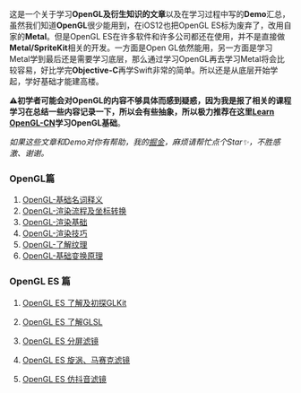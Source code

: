 这是一个关于学习**OpenGL及衍生知识的文章**以及在学习过程中写的**Demo**汇总，虽然我们知道**OpenGL**很少能用到，在iOS12也把OpenGL ES标为废弃了，改用自家的**Metal**。但是OpenGL ES在许多软件和许多公司都还在使用，并不是直接做**Metal/SpriteKit**相关的开发。一方面是Open GL依然能用，另一方面是学习Metal学到最后还是需要学习底层，那么通过学习OpenGL再去学习Metal将会比较容易，好比学完**Objective-C**再学Swift非常的简单。所以还是从底层开始学起，学好基础才能建高楼。

**⚠️初学者可能会对OpenGL的内容不够具体而感到疑惑，因为我是报了相关的课程学习在总结一些内容记录一下，所以会有些抽象，所以极力推荐在这里[Learn OpenGL-CN](https://learnopengl-cn.readthedocs.io/zh/latest/)学习OpenGL基础**。



*如果这些文章和Demo对你有帮助，我的[掘金](https://juejin.im/user/57caac44c4c97100542ede51/)，麻烦请帮忙点个Star✨，不胜感激、谢谢。*



### OpenGL篇
1. [OpenGL-基础名词释义](https://github.com/oymuzi/OpenGLDocs/blob/master/OpenGL-%E5%9F%BA%E7%A1%80%E5%90%8D%E8%AF%8D%E9%87%8A%E4%B9%89.md)
2. [OpenGL-渲染流程及坐标转换](https://github.com/oymuzi/OpenGLDocs/blob/master/OpenGL-%E6%B8%B2%E6%9F%93%E6%B5%81%E7%A8%8B%E5%8F%8A%E5%9D%90%E6%A0%87%E8%BD%AC%E6%8D%A2.md)
3. [OpenGL-渲染基础](https://github.com/oymuzi/OpenGLDocs/blob/master/OpenGL-%E6%B8%B2%E6%9F%93%E5%9F%BA%E7%A1%80.md)
4. [OpenGL-渲染技巧](https://github.com/oymuzi/OpenGLDocs/blob/master/OpenGL-渲染技巧.md)
5. [OpenGL-了解纹理](https://github.com/oymuzi/OpenGLDocs/blob/master/OpenGL-%E4%BA%86%E8%A7%A3%E7%BA%B9%E7%90%86.md)
6. [OpenGL-基础变换原理](https://github.com/oymuzi/OpenGLDocs/blob/master/OpenGL-%E5%9F%BA%E7%A1%80%E5%8F%98%E6%8D%A2%E5%8E%9F%E7%90%86.md)

### OpenGL ES 篇

1. [OpenGL ES 了解及初探GLKit]()

2. [OpenGL ES 了解GLSL]()
3. [OpenGL ES 分屏滤镜]()
4. [OpenGL ES 旋涡、马赛克滤镜]()
5. [OpenGL ES 仿抖音滤镜]()

